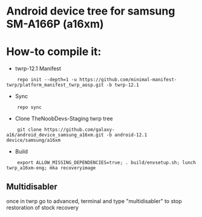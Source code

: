 # Android device tree for samsung SM-A166P (a16xm)

# How-to compile it:

- twrp-12.1 Manifest
```
    repo init --depth=1 -u https://github.com/minimal-manifest-twrp/platform_manifest_twrp_aosp.git -b twrp-12.1
```
 - Sync
```
    repo sync
```
 - Clone TheNoobDevs-Staging twrp tree
```
    git clone https://github.com/galaxy-a16/android_device_samsung_a16xm.git -b android-12.1 device/samsung/a16xm
```
 - Build
```
    export ALLOW_MISSING_DEPENDENCIES=true; . build/envsetup.sh; lunch twrp_a16xm-eng; mka recoveryimage
```
## Multidisabler
once in twrp go to advanced, terminal and type "multidisabler" to stop restoration of stock recovery
